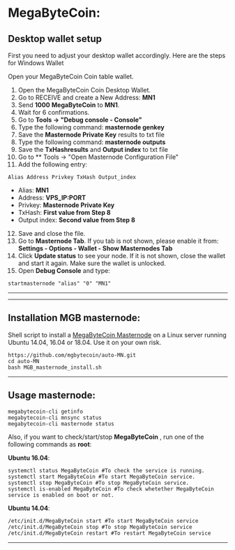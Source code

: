 # MegaByteCoin:
## Desktop wallet setup

First you need to adjust your desktop wallet accordingly. Here are the steps for Windows Wallet

Open your MegaByteCoin Coin table wallet.
1. Open the MegaByteCoin Coin Desktop Wallet.
2. Go to RECEIVE and create a New Address: **MN1**
3. Send **1000** **MegaByteCoin** to **MN1**.
4. Wait for 6 confirmations.
5. Go to **Tools -> "Debug console - Console"**
6. Type the following command: **masternode genkey**
7. Save the **Masternode Private Key** results to txt file
8. Type the following command: **masternode outputs**
9. Save the **TxHashresults** and **Output index** to txt file
10. Go to  ** Tools -> "Open Masternode Configuration File"
11. Add the following entry:
```
Alias Address Privkey TxHash Output_index
```
* Alias: **MN1**
* Address: **VPS_IP:PORT**
* Privkey: **Masternode Private Key**
* TxHash: **First value from Step 8**
* Output index:  **Second value from Step 8**
12. Save and close the file.
13. Go to **Masternode Tab**. If you tab is not shown, please enable it from: **Settings - Options - Wallet - Show Masternodes Tab**
14. Click **Update status** to see your node. If it is not shown, close the wallet and start it again. Make sure the wallet is unlocked.
15. Open **Debug Console** and type:
```
startmasternode "alias" "0" "MN1"
```
***


***
## Installation MGB masternode:

Shell script to install a [MegaByteCoin Masternode](http://mgbcoin.info/) on a Linux server running Ubuntu 14.04, 16.04 or 18.04. Use it on your own risk.
```
https://github.com/mgbytecoin/auto-MN.git
cd auto-MN
bash MGB_masternode_install.sh
```
***

## Usage masternode:
```
megabytecoin-cli getinfo
megabytecoin-cli mnsync status
megabytecoin-cli masternode status
```
Also, if you want to check/start/stop **MegaByteCoin** , run one of the following commands as **root**:

**Ubuntu 16.04**:
```
systemctl status MegaByteCoin #To check the service is running.
systemctl start MegaByteCoin #To start MegaByteCoin service.
systemctl stop MegaByteCoin #To stop MegaByteCoin service.
systemctl is-enabled MegaByteCoin #To check whetether MegaByteCoin service is enabled on boot or not.
```
**Ubuntu 14.04**:  
```
/etc/init.d/MegaByteCoin start #To start MegaByteCoin service
/etc/init.d/MegaByteCoin stop #To stop MegaByteCoin service
/etc/init.d/MegaByteCoin restart #To restart MegaByteCoin service
```
***
